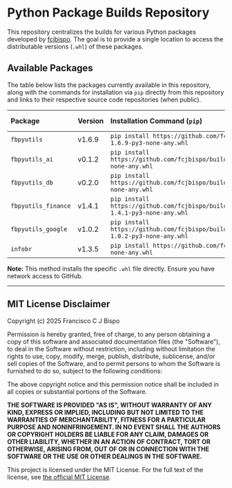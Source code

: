 # Python Package Builds Repository

This repository centralizes the builds for various Python packages developed by [fcjbispo](https://github.com/fcjbispo). The goal is to provide a single location to access the distributable versions (`.whl`) of these packages.

## Available Packages

The table below lists the packages currently available in this repository, along with the commands for installation via `pip` directly from this repository and links to their respective source code repositories (when public).

| Package             | Version | Installation Command (`pip`)                                                                                                                            | Source Repository (GitHub)                                                  |
| :------------------ |:------- | :------------------------------------------------------------------------------------------------------------------------------------------------------ | :-------------------------------------------------------------------------- |
| `fbpyutils`         |  v1.6.9 | `pip install https://github.com/fcjbispo/builds/raw/refs/heads/main/fbpyutils/fbpyutils-1.6.9-py3-none-any.whl`               | [fcjbispo/fbpyutils](https://github.com/fcjbispo/fbpyutils)                 |
| `fbpyutils_ai`      |  v0.1.2 | `pip install https://github.com/fcjbispo/builds/raw/refs/heads/main/fbpyutils_ai/fbpyutils_ai-0.1.2-py3-none-any.whl`         | [fcjbispo/fbpyutils_ai](https://github.com/fcjbispo/fbpyutils_ai)           |
| `fbpyutils_db`      |  v0.2.0 | `pip install https://github.com/fcjbispo/builds/raw/refs/heads/main/fbpyutils_db/fbpyutils_db-0.2.0-py3-none-any.whl`         | [fcjbispo/fbpyutils_db](https://github.com/fcjbispo/fbpyutils_db)           |
| `fbpyutils_finance` |  v1.4.1 | `pip install https://github.com/fcjbispo/builds/raw/refs/heads/main/fbpyutils_finance/fbpyutils_finance-1.4.1-py3-none-any.whl`                 | [fcjbispo/fbpyutils_finance](https://github.com/fcjbispo/fbpyutils_finance) |
| `fbpyutils_google`  |  v1.0.2 | `pip install https://github.com/fcjbispo/builds/raw/refs/heads/main/fbpyutils_google/fbpyutils_google-1.0.2-py3-none-any.whl` | [fcjbispo/fbpyutils_google](https://github.com/fcjbispo/fbpyutils_google)                                                     |
| `infobr`            |  v1.3.5 | `pip install https://github.com/fcjbispo/builds/raw/refs/heads/main/infobr/infobr-1.3.5-py3-none-any.whl`                     | `Unavailable (private)`                                                     |

**Note:** This method installs the specific `.whl` file directly. Ensure you have network access to GitHub.

---
## MIT License Disclaimer

Copyright (c) 2025 Francisco C J Bispo

Permission is hereby granted, free of charge, to any person obtaining a copy of this software and associated documentation files (the "Software"), to deal in the Software without restriction, including without limitation the rights to use, copy, modify, merge, publish, distribute, sublicense, and/or sell copies of the Software, and to permit persons to whom the Software is furnished to do so, subject to the following conditions:

The above copyright notice and this permission notice shall be included in all copies or substantial portions of the Software.

**THE SOFTWARE IS PROVIDED "AS IS", WITHOUT WARRANTY OF ANY KIND, EXPRESS OR IMPLIED, INCLUDING BUT NOT LIMITED TO THE WARRANTIES OF MERCHANTABILITY, FITNESS FOR A PARTICULAR PURPOSE AND NONINFRINGEMENT. IN NO EVENT SHALL THE AUTHORS OR COPYRIGHT HOLDERS BE LIABLE FOR ANY CLAIM, DAMAGES OR OTHER LIABILITY, WHETHER IN AN ACTION OF CONTRACT, TORT OR OTHERWISE, ARISING FROM, OUT OF OR IN CONNECTION WITH THE SOFTWARE OR THE USE OR OTHER DEALINGS IN THE SOFTWARE.**

This project is licensed under the MIT License. For the full text of the license, see [the official MIT License](https://opensource.org/licenses/MIT).
